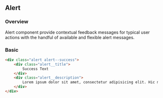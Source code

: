 ## Alert

### Overview
Alert component provide contextual feedback messages for typical user actions with the handful of available and flexible alert messages.

### Basic
```html
<div class="alert alert--success">
    <div class="alert__title">
        Success Text
    </div>
    <div class="alert__description">
        Lorem ipsum dolor sit amet, consectetur adipisicing elit. Hic maxime, ullam a.
    </div>
</div>
```
